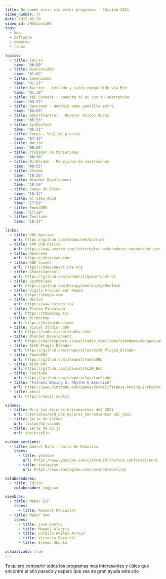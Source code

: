```yaml
---
title: No puedo vivir sin estos programas - Edición 2021
video_number: 77
date: 2022-03-28
video_id: 2HO4upnxLH0
tags:
  - kde
  - software
  - compras
  - linux

topics:
  - title: Inicio
    time: "00:00"
  - title: Bienvenid@s
    time: "01:02"
  - title: Comenzamos
    time: "01:27"
  - title: Barrier - teclado y ratón compartido vía Red
    time: "01:38"
  - title: KDE Connect - conecta tu pc con tu smartphone
    time: "03:32"
  - title: Deskreen - Android como pantalla extra
    time: "04:05"
  - title: GSmartControl - Reparar discos duros
    time: "05:53"
  - title: SysMonTask
    time: "06:21"
  - title: Keepa - Vigilar precios
    time: "07:12"
  - title: Notion
    time: "08:05"
  - title: Probador de Miniaturas
    time: "08:58"
  - title: BitWarden - Manejados de contraseñas
    time: "09:55"
  - title: VScode
    time: "10:26"
  - title: Blender Development
    time: "10:59"
  - title: Juego de Boxeo
    time: "15:32"
  - title: El Gato ALSW
    time: "17:02"
  - title: FondoOBS
    time: "17:38"
  - title: Tooltube
    time: "18:27"

links:
  - title: KNV Barrier
    url: https://github.com/debauchee/barrier
  - title: KVM USB Físico
    url: https://www.amazon.com/interruptor-ordenadores-conmutador-perif%C3%A9rico-intercambio/dp/B07S7YNN3S
  - title: Deskreen
    url: https://deskreen.com/
  - title: KDE Connet
    url: https://kdeconnect.kde.org
  - title: GSmartControl
    url: https://github.com/ashaduri/gsmartcontrol
  - title: SysMonTask
    url: https://github.com/KrispyCamel4u/SysMonTask
  - title: Vigila Precion con Keepa
    url: https://keepa.com
  - title: Notion
    url: https://www.notion.so/
  - title: Prueba Miniatura
    url: https://thumbsup.tv/
  - title: BitWarden
    url: https://bitwarden.com/
  - title: Visual Studio Code
    url: https://code.visualstudio.com/
  - title: Blender Development
    url: https://marketplace.visualstudio.com/items?itemName=JacquesLucke.blender-development
  - title: ALSW_Plugin_Blender
    url: https://github.com/chepecarlos/ALSW_Plugin_Blender
  - title: FondoOBS
    url: https://github.com/alswnet/FondoOBS
  - title: ALSW_Bot
    url: https://github.com/alswnet/ALSW_Bot
  - title: Tooltube
    url: https://github.com/chepecarlos/tooltube
  - title: "Fitness Boxing 2: Rhythm & Exercise"
    url: https://www.nintendo.com/games/detail/fitness-boxing-2-rhythm-and-exercise-switch/
  - title: anvil
    url: https://anvil.works/

videos:
  - title: Mira los mejores Herramientas del 2021
    url: tutoriales/078_Las_mejores_herramientas_del_2021
  - title: Serie de VsCode
    url: listas/02_vscode
  - title: Serie de p5.js
    url: series/p5js

custom_sections:
  - title: Andres Niño - Curso de Robotica
    items:
      - title: youtube
        url: https://www.youtube.com/c/etronikltda?sub_confirmation=1
      - title: instagram
        url: https://www.instagram.com/cursoderobotica/

colaboradores:
  - title: Editor
    colaborador: ingjuan

miembros:
  - title: Maker ESP
    items:
      - title: Ramonet Pascualet
  - title: Maker Uno
    items:
      - title: jose Santos
      - title: Manuel Alegría
      - title: Lolailo Aviles Arroyo
      - title: Victoria Becerril
      - title: Erebos Ubuntu

actualizado: true
---
```


Te quiero compartir todos los programas mas interesantes y útiles que encontré el año pasado y espero que sea de gran ayuda este año
